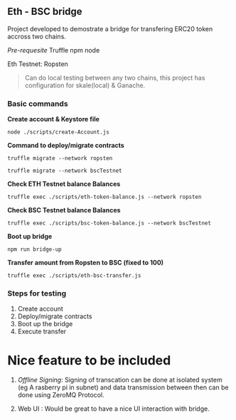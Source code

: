 ## Eth - BSC bridge

Project developed to demostrate a bridge for transfering ERC20 token accross two chains.

*Pre-requesite*
Truffle
npm
node


Eth Testnet: Ropsten

> Can do local testing between any two chains, this project  has configuration for skale(local) & Ganache.

### Basic commands

**Create account & Keystore file**

`
node ./scripts/create-Account.js
`

**Command to deploy/migrate contracts**

`
truffle migrate --network ropsten
`

`
truffle migrate --network bscTestnet
`


**Check ETH Testnet balance Balances**

`
truffle exec ./scripts/eth-token-balance.js --network ropsten
`

**Check BSC Testnet balance Balances**


`
truffle exec ./scripts/bsc-token-balance.js --network bscTestnet
`

**Boot up bridge**

`
npm run bridge-up
`

**Transfer amount from Ropsten to BSC (fixed to 100)**

`
truffle exec ./scripts/eth-bsc-transfer.js
`

### Steps for testing

1. Create account
2. Deploy/migrate contracts
3. Boot up the bridge
4. Execute transfer

# Nice feature to be included
1. _Offline Signing_: Signing of transcation can be done at isolated system (eg A rasberry pi in subnet) and data transmission between then can be done using ZeroMQ Protocol.

2. Web UI : Would be great to have a nice UI interaction with bridge.
